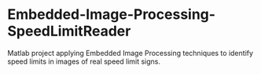 # Embedded-Image-Processing-SpeedLimitReader
Matlab project applying Embedded Image Processing techniques to identify speed limits in images of real speed limit signs.
